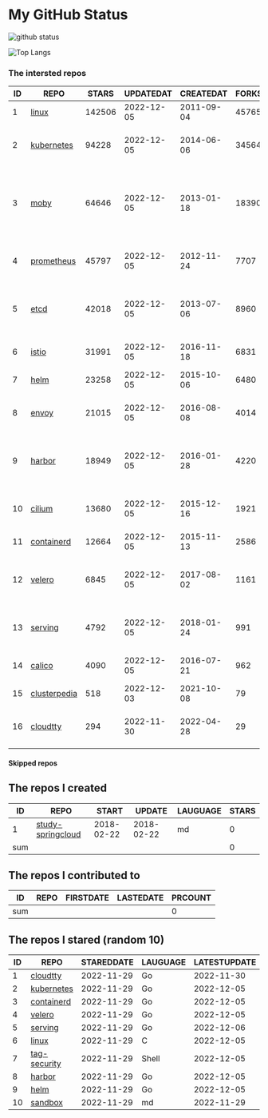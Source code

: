 # My GitHub Status

<img src="https://github-readme-stats-1.yihong0618.vercel.app/api?username=daoqingniu&show_icons=true&&&hide_title=true&count_private=true" alt="github status" />

![Top Langs](https://github-readme-stats-1.yihong0618.vercel.app/api/top-langs/?username=daoqingniu&layout=compact)

<!--START_SECTION:github_repos-->
### The intersted repos
| ID |                              REPO                               | STARS  | UPDATEDAT  | CREATEDAT  | FORKSCOUNT |                                              DESCRIPTIONS                                              |
|----|-----------------------------------------------------------------|--------|------------|------------|------------|--------------------------------------------------------------------------------------------------------|
|  1 | [linux](https://github.com/torvalds/linux)                      | 142506 | 2022-12-05 | 2011-09-04 |      45765 | Linux kernel source tree                                                                               |
|  2 | [kubernetes](https://github.com/kubernetes/kubernetes)          |  94228 | 2022-12-05 | 2014-06-06 |      34564 | Production-Grade Container Scheduling and Management                                                   |
|  3 | [moby](https://github.com/moby/moby)                            |  64646 | 2022-12-05 | 2013-01-18 |      18390 | Moby Project - a collaborative project for the container ecosystem to assemble container-based systems |
|  4 | [prometheus](https://github.com/prometheus/prometheus)          |  45797 | 2022-12-05 | 2012-11-24 |       7707 | The Prometheus monitoring system and time series database.                                             |
|  5 | [etcd](https://github.com/etcd-io/etcd)                         |  42018 | 2022-12-05 | 2013-07-06 |       8960 | Distributed reliable key-value store for the most critical data of a distributed system                |
|  6 | [istio](https://github.com/istio/istio)                         |  31991 | 2022-12-05 | 2016-11-18 |       6831 | Connect, secure, control, and observe services.                                                        |
|  7 | [helm](https://github.com/helm/helm)                            |  23258 | 2022-12-05 | 2015-10-06 |       6480 | The Kubernetes Package Manager                                                                         |
|  8 | [envoy](https://github.com/envoyproxy/envoy)                    |  21015 | 2022-12-05 | 2016-08-08 |       4014 | Cloud-native high-performance edge/middle/service proxy                                                |
|  9 | [harbor](https://github.com/goharbor/harbor)                    |  18949 | 2022-12-05 | 2016-01-28 |       4220 | An open source trusted cloud native registry project that stores, signs, and scans content.            |
| 10 | [cilium](https://github.com/cilium/cilium)                      |  13680 | 2022-12-05 | 2015-12-16 |       1921 | eBPF-based Networking, Security, and Observability                                                     |
| 11 | [containerd](https://github.com/containerd/containerd)          |  12664 | 2022-12-05 | 2015-11-13 |       2586 | An open and reliable container runtime                                                                 |
| 12 | [velero](https://github.com/vmware-tanzu/velero)                |   6845 | 2022-12-05 | 2017-08-02 |       1161 | Backup and migrate Kubernetes applications and their persistent volumes                                |
| 13 | [serving](https://github.com/knative/serving)                   |   4792 | 2022-12-05 | 2018-01-24 |        991 | Kubernetes-based, scale-to-zero, request-driven compute                                                |
| 14 | [calico](https://github.com/projectcalico/calico)               |   4090 | 2022-12-05 | 2016-07-21 |        962 | Cloud native networking and network security                                                           |
| 15 | [clusterpedia](https://github.com/clusterpedia-io/clusterpedia) |    518 | 2022-12-03 | 2021-10-08 |         79 | The Encyclopedia of Kubernetes clusters                                                                |
| 16 | [cloudtty](https://github.com/cloudtty/cloudtty)                |    294 | 2022-11-30 | 2022-04-28 |         29 | A Friendly Kubernetes CloudShell (Web Terminal) !                                                      |



#### Skipped repos
<!--END_SECTION:github_repos-->

<!--START_SECTION:my_github-->
## The repos I created
| ID  |                                 REPO                                 |   START    |   UPDATE   | LAUGUAGE | STARS |
|-----|----------------------------------------------------------------------|------------|------------|----------|-------|
|   1 | [study-springcloud](https://github.com/daoqingniu/study-springcloud) | 2018-02-22 | 2018-02-22 | md       |     0 |
| sum |                                                                      |            |            |          |     0 |

## The repos I contributed to
| ID  | REPO | FIRSTDATE | LASTEDATE | PRCOUNT |
|-----|------|-----------|-----------|---------|
| sum |      |           |           |       0 |

## The repos I stared (random 10)
| ID |                          REPO                          | STAREDDATE | LAUGUAGE | LATESTUPDATE |
|----|--------------------------------------------------------|------------|----------|--------------|
|  1 | [cloudtty](https://github.com/cloudtty/cloudtty)       | 2022-11-29 | Go       | 2022-11-30   |
|  2 | [kubernetes](https://github.com/kubernetes/kubernetes) | 2022-11-29 | Go       | 2022-12-05   |
|  3 | [containerd](https://github.com/containerd/containerd) | 2022-11-29 | Go       | 2022-12-05   |
|  4 | [velero](https://github.com/vmware-tanzu/velero)       | 2022-11-29 | Go       | 2022-12-05   |
|  5 | [serving](https://github.com/knative/serving)          | 2022-11-29 | Go       | 2022-12-06   |
|  6 | [linux](https://github.com/torvalds/linux)             | 2022-11-29 | C        | 2022-12-05   |
|  7 | [tag-security](https://github.com/cncf/tag-security)   | 2022-11-29 | Shell    | 2022-12-05   |
|  8 | [harbor](https://github.com/goharbor/harbor)           | 2022-11-29 | Go       | 2022-12-05   |
|  9 | [helm](https://github.com/helm/helm)                   | 2022-11-29 | Go       | 2022-12-05   |
| 10 | [sandbox](https://github.com/cncf/sandbox)             | 2022-11-29 | md       | 2022-11-29   |

<!--END_SECTION:my_github-->
